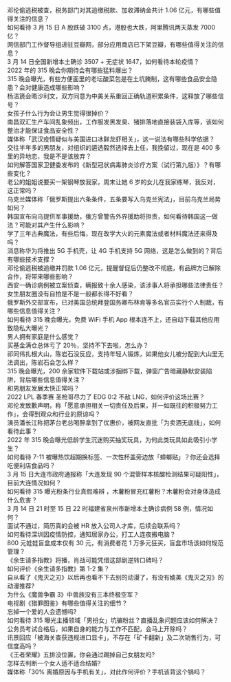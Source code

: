 邓伦偷逃税被查，税务部门对其追缴税款、加收滞纳金共计 1.06 亿元，有哪些值得关注的信息？  
如何看待 3 月 15 日 A 股跌破 3100 点，港股也大跌，阿里腾讯两天蒸发 7000 亿？  
网信部门工作督导组进驻豆瓣网，部分应用商店已下架豆瓣，有哪些值得关注的信息？  
3 月 14 日全国新增本土确诊 3507 + 无症状 1647，如何看待本轮疫情？  
2022 年的 315 晚会你期待会有哪些猛料爆出？  
315 晚会曝光，有些方便面里的老坛酸菜包是在土坑腌制，这有哪些食品安全隐患？会对健康造成哪些影响？  
杨洁篪会晤沙利文，双方同意为中美关系重回正确轨道积累条件，这释放了哪些信号？  
女孩子什么行为会让男生觉得很掉价？  
南昌双汇生产车间乱象频出，工作服发黑发臭、猪排落地直接装袋入库等，该如何整治才能保证食品安全性？  
媒体称「武汉疫情疑似与美国进口冰鲜龙虾相关」，这一说法有哪些科学依据？  
交往半年多的男朋友，对组织的遴选毅然选择去上任，我挽留过，现在是 400 多里的异地恋，我是不是该放弃？  
如何解答国家卫健委发布的《新型冠状病毒肺炎诊疗方案（试行第九版）》？有哪些变化？  
老公的姐姐说要买一架钢琴放我家，周末让她 6 岁的女儿在我家练琴，我反对，这正常吗？  
乌克兰媒体称「俄罗斯提出六条条件，五条要写入乌克兰宪法」，目前乌克兰局势如何？  
韩国宣布向乌提供军事援助，俄方曾警告外界援助将担责，如何看待韩国这一做法？可能对其产生什么影响？  
学了三年古典魔法，有些后悔，现在改学大火的元素魔法或者材料魔法还来得及吗？  
消息称华为将推出 5G 手机壳，让 4G 手机支持 5G 网络，这是怎么做到的？背后有哪些技术支撑？  
邓伦偷逃税被追缴并罚款 1.06 亿元，提醒督促后仍整改不彻底，有品牌方已解除合作，将带来哪些影响？  
西安一确诊病例被立案侦查，瞒报致十余人感染，该涉事人将承担哪些法律责任？  
女生朋友圈没有自拍是不是一般都长得不好看？  
俄罗斯外交部宣布，已对美国总统拜登国务卿布林肯等多名官员实行个人制裁，有哪些信息值得关注？  
如何看待 315 晚会曝光，免费 WiFi 手机 App 根本连不上，还自动下载其他应用致隐私大曝光？  
男人拥有家庭是什么感觉？  
买基金满仓总体亏了 20％，坚持不下去啦，怎么办？  
祁同伟扎根大山，陈岩石没反应，支持年轻人锻炼，如果他女儿被分配到大山里无法调出，陈岩石会怎么样？  
315 晚会曝光，200 余家软件下载站或涉捆绑下载，弹窗广告暗藏静默安装陷阱，背后哪些信息值得关注？  
和男朋友发展太快正常吗？  
2022 LPL 春季赛 圣枪哥尽力了 EDG 0:2 不敌 LNG，如何评价这场比赛？  
邓伦发致歉声明，称「愿意承担相关一切责任及后果，并一如既往的积极努力工作」，会得到观众和行业的原谅吗？  
演员潘长江称把茅台老总喝醉拿到了优惠价，被网友直批「为卖酒无底线」，如何看待此事？  
2022 年 315 晚会曝光低龄学生沉迷购买抽奖玩具，为何此类玩具如此吸引小学生？  
如何看待 7-11 被曝热饮超期换标签、一次性杯盖旁边放「蟑螂贴」？你还会选择吃便利店食品吗？  
3 月 15 日大连市政府通报称「大连发现 90 个混管样本核酸检测结果可疑阳性」，目前大连情况如何？  
如何看待 315 曝光粉条行业真假难辨 ，木薯粉冒充红薯粉？木薯粉会对身体造成什么危害？  
3 月 14 日 21 时至 15 日 22 时福建省泉州市新增本土确诊病例 58 例，情况如何？  
面试不通过，简历真的会被 HR 放入公司人才库，后续会联系吗？  
如何看待深圳因疫情防控，通知居家办公，打工人连夜搬电脑？  
800 元娃娃盲盒成本仅有 30 元，有消费者花 1 万多元狂买，盲盒市场该如何规范管理？  
《余生请多指教》将播，肖战可能凭借这部剧逆转口碑吗？  
如何评价《余生请多指教》第 1-2 集？  
自从看了《鬼灭之刃》以后再也看不下去别的动漫了，有没有媲美《鬼灭之刃》的动漫推荐?  
为什么《魔兽争霸 3》中兽族没有三本终极空军？  
电视剧《猎罪图鉴》有哪些值得关注的细节？  
忘掉一个爱的人会遗憾吗?  
如何看待 315 曝光主播领域「男扮女」坑骗粉丝？直播乱象问题应该如何解决？  
公务员考试合格后，如果自身的能力与工作不匹配，会马上开除吗？  
讯景回应「被海关查获违规进口显卡」，不存在「矿卡翻新」及二次销售行为，可信度高吗？  
《王者荣耀》五排没位置，你会通过踢掉自己女朋友吗?  
怎样去判断一个女人适不适合结婚?  
媒体称「30% 离婚原因与手机有关」，对此作何评价？手机该背这个锅吗？  
